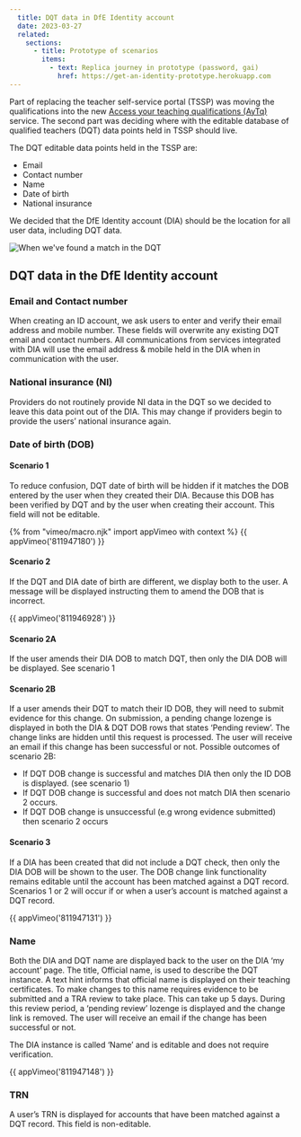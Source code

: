 ```yaml
---
  title: DQT data in DfE Identity account
  date: 2023-03-27
  related:
    sections:
      - title: Prototype of scenarios
        items:
          - text: Replica journey in prototype (password, gai)
            href: https://get-an-identity-prototype.herokuapp.com
---
```


Part of replacing the teacher self-service portal (TSSP) was moving the qualifications into the new [Access your teaching qualifications (AyTq)](/qualifications-service/qualification-service/) service. The second part was deciding where with the editable database of qualified teachers (DQT) data points held in TSSP should live. 

The DQT editable data points held in the TSSP are:
- Email 
- Contact number
- Name 
- Date of birth
- National insurance 

We decided that the DfE Identity account (DIA) should be the location for all user data, including DQT data.

![When we've found a match in the DQT](1-name.png "When we've found a match in the DQT")


## DQT data in the DfE Identity account

### Email and Contact number
When creating an ID account, we ask users to enter and verify their email address and mobile number. These fields will overwrite any existing DQT email and contact numbers. All communications from services integrated with DIA  will use the email address & mobile held in the DIA when in communication with the user.

### National insurance (NI)
Providers do not routinely provide NI data in the DQT so we decided to leave this data point out of the DIA. This may change if providers begin to provide the users’ national insurance again.

### Date of birth (DOB)
#### Scenario 1
To reduce confusion, DQT date of birth will be hidden if it matches the DOB entered by the user when they created their DIA. Because this DOB has been verified by DQT and by the user when creating their account. This field will not be editable. 

{% from "vimeo/macro.njk" import appVimeo with context %}
{{ appVimeo('811947180') }}


#### Scenario 2
If the DQT and DIA date of birth are different, we display both to the user. A message will be displayed instructing them to amend the DOB that is incorrect.

{{ appVimeo('811946928') }}

#### Scenario 2A
If the user amends their DIA DOB to match DQT, then only the DIA DOB will be displayed. See scenario 1

#### Scenario 2B
If a user amends their DQT to match their ID DOB, they will need to submit evidence for this change. On submission, a pending change lozenge is displayed in both the DIA & DQT DOB rows that states ‘Pending review’. The change links are hidden until this request is processed. The user will receive an email if this change has been successful or not.
Possible outcomes of scenario 2B:

- If DQT DOB change is successful and matches DIA then only the ID DOB is displayed. (see scenario 1)
- If DQT DOB change is successful and does not match DIA then scenario 2 occurs. 
- If DQT DOB change is unsuccessful (e.g wrong evidence submitted) then scenario 2 occurs

#### Scenario 3
If a DIA has been created that did not include a DQT check, then only the DIA DOB will be shown to the user. The DOB change link functionality remains editable until the account has been matched against a DQT record. Scenarios 1 or 2 will occur if or when a user’s account is matched against a DQT record.

{{ appVimeo('811947131') }}


### Name
Both the DIA and DQT name are displayed back to the user on the DIA ‘my account’ page. The title, Official name, is used to describe the DQT instance. A text hint informs that official name is displayed on their teaching certificates. To make changes to this name requires evidence to be submitted and a TRA review to take place. This can take up 5 days. During this review period, a ‘pending review’ lozenge is displayed and the change link is removed. The user will receive an email if the change has been successful or not.

The DIA instance is called ‘Name’ and is editable and does not require verification.

{{ appVimeo('811947148') }}


### TRN
A user’s TRN is displayed for accounts that have been matched against a DQT record. This field is non-editable.
